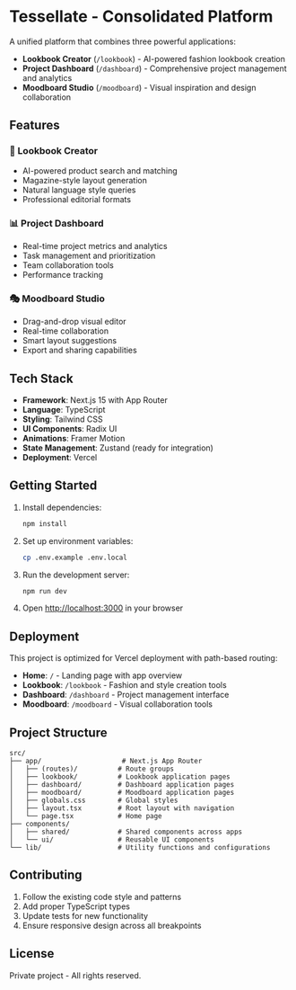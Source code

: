 # Tessellate - Consolidated Platform

A unified platform that combines three powerful applications:

- **Lookbook Creator** (`/lookbook`) - AI-powered fashion lookbook creation
- **Project Dashboard** (`/dashboard`) - Comprehensive project management and analytics  
- **Moodboard Studio** (`/moodboard`) - Visual inspiration and design collaboration

## Features

### 🎨 Lookbook Creator
- AI-powered product search and matching
- Magazine-style layout generation
- Natural language style queries
- Professional editorial formats

### 📊 Project Dashboard  
- Real-time project metrics and analytics
- Task management and prioritization
- Team collaboration tools
- Performance tracking

### 🎭 Moodboard Studio
- Drag-and-drop visual editor
- Real-time collaboration
- Smart layout suggestions  
- Export and sharing capabilities

## Tech Stack

- **Framework**: Next.js 15 with App Router
- **Language**: TypeScript
- **Styling**: Tailwind CSS
- **UI Components**: Radix UI
- **Animations**: Framer Motion
- **State Management**: Zustand (ready for integration)
- **Deployment**: Vercel

## Getting Started

1. Install dependencies:
   ```bash
   npm install
   ```

2. Set up environment variables:
   ```bash
   cp .env.example .env.local
   ```

3. Run the development server:
   ```bash
   npm run dev
   ```

4. Open [http://localhost:3000](http://localhost:3000) in your browser

## Deployment

This project is optimized for Vercel deployment with path-based routing:

- **Home**: `/` - Landing page with app overview
- **Lookbook**: `/lookbook` - Fashion and style creation tools  
- **Dashboard**: `/dashboard` - Project management interface
- **Moodboard**: `/moodboard` - Visual collaboration tools

## Project Structure

```
src/
├── app/                    # Next.js App Router
│   ├── (routes)/          # Route groups
│   ├── lookbook/          # Lookbook application pages
│   ├── dashboard/         # Dashboard application pages
│   ├── moodboard/         # Moodboard application pages
│   ├── globals.css        # Global styles
│   ├── layout.tsx         # Root layout with navigation
│   └── page.tsx           # Home page
├── components/            
│   ├── shared/            # Shared components across apps
│   └── ui/                # Reusable UI components
└── lib/                   # Utility functions and configurations
```

## Contributing

1. Follow the existing code style and patterns
2. Add proper TypeScript types
3. Update tests for new functionality
4. Ensure responsive design across all breakpoints

## License

Private project - All rights reserved.